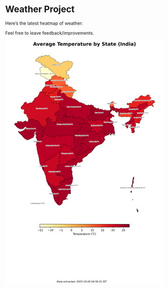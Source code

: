 # Weather Project

Here’s the latest heatmap of weather:

Feel free to leave feedback/improvements.

![India Heatmap](docs/assets/india_heatmap.png?v=FD5B41)
